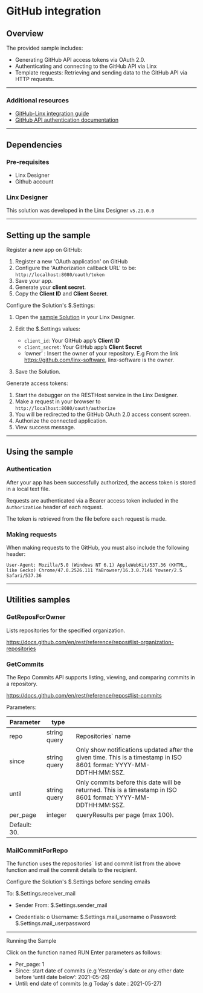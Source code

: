 # GitHub integration

## Overview

The provided sample includes:

- Generating GitHub API access tokens via OAuth 2.0.
- Authenticating and connecting to the GitHub API via Linx
- Template requests: Retrieving and sending data to the GitHub API via HTTP requests.

---

### Additional resources

- [GitHub-Linx integration guide](https://community.linx.software/community/t/oauth-2-0-authentication-github-example/487)
- [GitHub API authentication documentation](https://docs.github.com/en/rest)


---

## Dependencies

### Pre-requisites

- Linx Designer
- Github account

### Linx Designer

This solution was developed in the Linx Designer `v5.21.0.0`

---

## Setting up the sample

Register a new app on GitHub:

1. Register a new 'OAuth application' on GitHub
1. Configure the 'Authorization callback URL' to be: `http://localhost:8080/oauth/token`
1. Save your app.
1. Generate your **client secret**.
1. Copy the **Client ID** and **Client Secret**.

Configure the Solution's $.Settings:

1. Open the [sample Solution](Solution.lsoz) in your Linx Designer.
1. Edit the $.Settings values:

   - `client_id`: Your GitHub app’s **Client ID**
   - `client_secret`: Your GitHub app’s **Client Secret**
   - ‘owner’ : Insert the owner of your repository.  E.g From the link https://github.com/linx-software, linx-software is the owner.  

1. Save the Solution.

Generate access tokens:

1. Start the debugger on the RESTHost service in the Linx Designer.
2. Make a request in your browser to `http://localhost:8080/oauth/authorize`
3. You will be redirected to the GitHub OAuth 2.0 access consent screen.
4. Authorize the connected application.
5. View success message.

---

## Using the sample

### Authentication

After your app has been successfully authorized, the access token is stored in a local text file.

Requests are authenticated via a Bearer access token included in the `Authorization` header of each request.

The token is retrieved from the file before each request is made.

### Making requests

When making requests to the GitHub, you must also include the following header:

```http
User-Agent: Mozilla/5.0 (Windows NT 6.1) AppleWebKit/537.36 (KHTML, like Gecko) Chrome/47.0.2526.111 YaBrowser/16.3.0.7146 Yowser/2.5 Safari/537.36
```

---

## Utilities samples

### GetReposForOwner

Lists repositories for the specified organization.

https://docs.github.com/en/rest/reference/repos#list-organization-repositories

### GetCommits

The Repo Commits API supports listing, viewing, and comparing commits in a repository.

https://docs.github.com/en/rest/reference/repos#list-commits

Parameters:



| Parameter      |    type            |   					    |
| -------------  |------------- | ------------------------------------------|
| repo         |string query   | Repositories` name                    |
| since         |string query   | Only show notifications updated after the given time. This is a timestamp in ISO 8601 format: YYYY-MM-DDTHH:MM:SSZ.|
| until        |string query   | Only commits before this date will be returned. This is a timestamp in ISO 8601 format: YYYY-MM-DDTHH:MM:SSZ.|
| per_page     |integer        | queryResults per page (max 100).
Default: 30. |
 


### MailCommitForRepo

The function uses the repositories` list and commit list from the above function and mail the commit details to the recipient.

Configure the Solution's $.Settings before sending emails

To: $.Settings.receiver_mail

- Sender 
From: $.Settings.sender_mail

- Credentials:
o Username: $.Settings.mail_username
o Password: $.Settings.mail_userpassword

---
Running the Sample

Click on the function named RUN
Enter parameters as follows:

- Per_page: 1
- Since: start date of commits (e.g Yesterday`s date or any other date before ‘until date below’: 2021-05-26)
- Until: end date of commits (e.g Today`s date : 2021-05-27)

